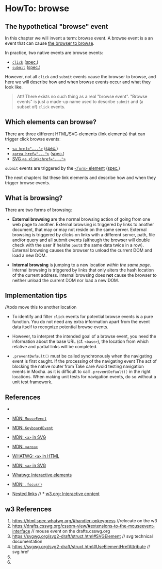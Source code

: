 # HowTo: browse

## The hypothetical "browse" event

In this chapter we will invent a term: browse event.
A browse event is a an event that can cause [the browser to browse](https://html.spec.whatwg.org/multipage/browsing-the-web.html).

In practice, two native events are browse events: 
 * [`click`](https://developer.mozilla.org/en-US/docs/Web/Events/click) ([spec.](https://html.spec.whatwg.org/multipage/webappapis.html#fire-a-synthetic-mouse-event)) 
 * [`submit`](https://developer.mozilla.org/en-US/docs/Web/Events/submit) ([spec.](https://html.spec.whatwg.org/multipage/forms.html#dom-form-submit))

However, not all `click` and `submit` events cause the browser to browse, and 
here we will describe how and when browse events occur and what they look like.

> Att! There exists no such thing as a real "browse event".
> "Browse events" is just a made-up name used to describe `submit` and (a subset of) `click` events.

## Which elements can browse?

There are three different HTML/SVG elements (link elements) that can trigger click browse events:
 * [`<a href="...">`](https://developer.mozilla.org/en-US/docs/Web/SVG/Element/a) ([spec.](https://html.spec.whatwg.org/multipage/text-level-semantics.html#the-a-element)) 
 * [`<area href="...">`](https://developer.mozilla.org/en-US/docs/Web/HTML/Element/area) ([spec.](https://html.spec.whatwg.org/multipage/image-maps.html#the-area-element))
 * [SVG `<a xlink:href="...">`](https://developer.mozilla.org/en-US/docs/Web/SVG/Attribute/xlink:href) 

`submit` events are triggered by the [`<form>` element](https://developer.mozilla.org/en-US/docs/Web/HTML/Element/form) ([spec.](https://html.spec.whatwg.org/multipage/forms.html#the-form-element))

The next chapters list these link elements and describe how and when they trigger browse events.

## What is browsing?

There are two forms of browsing: 
 * **External browsing** are the normal browsing action of going from one web page to another.
   External browsing is triggered by links to another document, that may or may not reside on the same server.
   External browsing is triggered by clicks on links with a different server, path, file and/or query and
   all submit events (although the browser will double check with the user if he/she `post`s the same data 
   twice in a row).
   External browsing causes the browser to unload the current DOM and load a new DOM. 
 
 * **Internal browsing** is jumping to a new location *within the same page*.
   Internal browsing is triggered by links that only alters the hash location of the current address.
   Internal browsing does **not** cause the browser to neither unload the current DOM nor load a new DOM. 

## Implementation tips

//todo move this to another location

 * To identify and filter `click` events for potential browse events is a pure function.
   You do not need any extra information apart from the event data itself to recognize potential browse events. 
   
 * However, to interpret the intended goal of a browse event, you need the information about the base URL 
 (cf. `<base>`),
   the location from which relative and partial links will be completed.
   

 * `.preventDefault()` must be called synchronously when the navigating event is first caught.
If the processing of the navigating event The act of blocking the native router from Take care Avoid testing navigation events in Mocha.
as it is difficult to call `.preventDefault()` in the right locations.
  When making unit tests for navigation events, do so without a unit test framework.


## References

 * 
 * [MDN: `MouseEvent`](https://developer.mozilla.org/en-US/docs/Web/API/MouseEvent)
 * [MDN: `KeyboardEvent`](https://developer.mozilla.org/en-US/docs/Web/API/KeyboardEvent)
 * [MDN: `<a>` in SVG](https://developer.mozilla.org/en-US/docs/Web/SVG/Element/a)
 * [MDN: `<area>`](https://developer.mozilla.org/en-US/docs/Web/HTML/Element/area)
 * [WHATWG: `<a>` in HTML](https://html.spec.whatwg.org/multipage/text-level-semantics.html#the-a-element)
 * [MDN: `<a>` in SVG](https://developer.mozilla.org/en-US/docs/Web/SVG/Element/a)
 * [Whatwg: Interactive elements](https://html.spec.whatwg.org/multipage/interactive-elements.html)
 * [MDN: `.focus()`](https://developer.mozilla.org/en-US/docs/Web/API/HTMLElement/focus)
 
 * [Nested links](https://www.kizu.ru/nested-links/)
// * [w3.org: Interactive content](https://www.w3.org/TR/html5/dom.html#interactive-content)


## w3 References
1. https://html.spec.whatwg.org/#handler-onkeypress  //relocate on the w3
2. https://drafts.csswg.org/cssom-view/#extensions-to-the-mouseevent-interface  // mouse event on the drafts.csswg.org
3. https://svgwg.org/svg2-draft/struct.html#SVGElement  // svg technical documentation
4. https://svgwg.org/svg2-draft/struct.html#UseElementHrefAttribute // svg href
5. 
6. 
